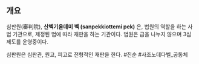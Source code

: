 ## 개요
심판원(審判院), **산벡기옫데미 벡 (sanpekkiottemi pek)** 은, 법원의 역할을 하는 사법 기관으로, 제정된 법에 따라 재판을 하는 기관이다. 법원은 급을 나누지 않으며 3심 제도를 운영중이다.

심판원은 심판관, 원고, 피고로 전형적인 재판을 한다.
#진순 #사조노데다벨_공동체